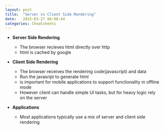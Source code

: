```yaml
---
layout: post
title:  "Server vs Client Side Rendering"
date:   2015-03-27 06:08:44
categories: Cheatsheets
---
```


* __Server Side Rendering__
  * The browser recieves html directly over http
  * html is cached by google

* __Client Side Rendering__
  * The browser receives the rendering code(javascript) and data
  * Run the javasript to generate html
  * is important for mobile applications to support functionality in offline mode
  * However client can handle simple UI tasks, but for heavy logic rely on the server

* __Applications__
  * Most applications typically use a mix of server and client side rendering